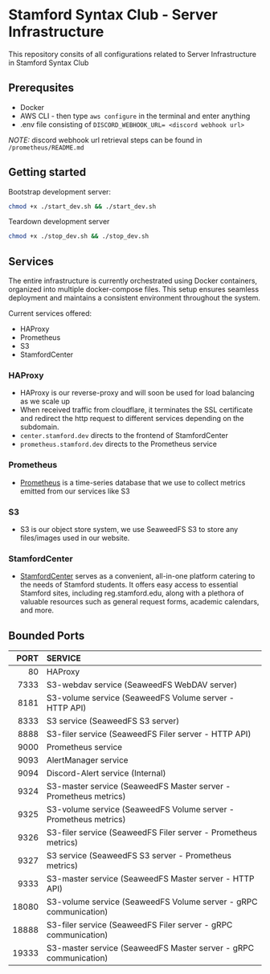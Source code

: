 # Stamford Syntax Club - Server Infrastructure
This repository consits of all configurations related to Server Infrastructure in Stamford Syntax Club


## Prerequsites
- Docker
- AWS CLI - then type `aws configure` in the terminal and enter anything
- .env file consisting of `DISCORD_WEBHOOK_URL= <discord webhook url>`

*NOTE:* discord webhook url retrieval steps can be found in `/prometheus/README.md`

## Getting started
Bootstrap development server:
```bash
chmod +x ./start_dev.sh && ./start_dev.sh
```
Teardown development server
```bash
chmod +x ./stop_dev.sh && ./stop_dev.sh
```
## Services
The entire infrastructure is currently orchestrated using Docker containers, organized into multiple docker-compose files. This setup ensures seamless deployment and maintains a consistent environment throughout the system.

Current services offered:
- HAProxy
- Prometheus
- S3
- StamfordCenter

### HAProxy
- HAProxy is our reverse-proxy and will soon be used for load balancing as we scale up
- When received traffic from cloudflare, it terminates the SSL certificate and redirect the http request to different services depending on the subdomain.
- `center.stamford.dev` directs to the frontend of StamfordCenter
- `prometheus.stamford.dev` directs to the Prometheus service
### Prometheus
- [Prometheus](https://prometheus.stamford.dev) is a time-series database that we use to collect metrics emitted from our services like S3

### S3
- S3 is our object store system, we use SeaweedFS S3 to store any files/images used in our website.

### StamfordCenter
- [StamfordCenter](https://center.stamford.dev) serves as a convenient, all-in-one platform catering to the needs of Stamford students. It offers easy access to essential Stamford sites, including reg.stamford.edu, along with a plethora of valuable resources such as general request forms, academic calendars, and more.

## Bounded Ports
| PORT  | SERVICE                                       |
|------:|:---------------------------------------------|
| 80 | HAProxy|
| 7333  | S3-webdav service (SeaweedFS WebDAV server)  |
| 8181  | S3-volume service (SeaweedFS Volume server - HTTP API) |
| 8333  | S3 service (SeaweedFS S3 server)             |
| 8888  | S3-filer service (SeaweedFS Filer server - HTTP API) |
| 9000  | Prometheus service                           |
| 9093  | AlertManager service                         |
| 9094  | Discord-Alert service (Internal)             |
| 9324  | S3-master service (SeaweedFS Master server - Prometheus metrics) |
| 9325  | S3-volume service (SeaweedFS Volume server - Prometheus metrics) |
| 9326  | S3-filer service (SeaweedFS Filer server - Prometheus metrics) |
| 9327  | S3 service (SeaweedFS S3 server - Prometheus metrics) |
| 9333  | S3-master service (SeaweedFS Master server - HTTP API) |
| 18080 | S3-volume service (SeaweedFS Volume server - gRPC communication) |
| 18888 | S3-filer service (SeaweedFS Filer server - gRPC communication) |
| 19333 | S3-master service (SeaweedFS Master server - gRPC communication) |

